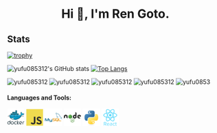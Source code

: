 <h1 align="center">Hi 👋, I'm Ren Goto.</h1>

## Stats
[![trophy](https://github-profile-trophy.vercel.app/?username=yufu085312&row=2&column=4&theme=tokyonight)](https://github.com/ryo-ma/github-profile-trophy)

![yufu085312's GitHub stats](https://github-readme-stats.vercel.app/api?username=yufu085312&show_icons=true&theme=tokyonight&count_private=true)
[![Top Langs](https://github-readme-stats.vercel.app/api/top-langs/?username=yufu085312&hide=html,JavaScript,jupyter%20notebook,css,scss&layout=compact&theme=tokyonight)](https://github.com/anuraghazra/github-readme-stats)

![yufu085312](https://github-profile-summary-cards.vercel.app/api/cards/profile-details?username=yufu085312&theme=tokyonight)
![yufu085312](https://github-profile-summary-cards.vercel.app/api/cards/repos-per-language?username=yufu085312&hide=html,JavaScript,jupyter%20notebook,css,scss&layout=compact&theme=tokyonight)
![yufu085312](https://github-profile-summary-cards.vercel.app/api/cards/most-commit-language?username=yufu085312&hide=html,JavaScript,jupyter%20notebook,css,scss&layout=compact&theme=tokyonight)
![yufu085312](https://github-profile-summary-cards.vercel.app/api/cards/stats?username=yufu085312&theme=tokyonight)
![yufu0853](https://github-profile-summary-cards.vercel.app/api/cards/productive-time?username=yufu085312&theme=tokyonight)

<h4 align="left">Languages and Tools:</h4>
<p align="left">
  <a href="https://www.docker.com/" target="_blank">
  <img src="https://raw.githubusercontent.com/devicons/devicon/master/icons/docker/docker-original-wordmark.svg"
  alt="docker" width="40" height="40" /></a>
  <a href="https://developer.mozilla.org/en-US/docs/Web/JavaScript" target="_blank">
  <img src="https://raw.githubusercontent.com/devicons/devicon/master/icons/javascript/javascript-original.svg"
  alt="javascript" width="40" height="40" /></a>
  <a href="https://www.mysql.com/" target="_blank">
  <img src="https://raw.githubusercontent.com/devicons/devicon/master/icons/mysql/mysql-original-wordmark.svg"
  alt="mysql" width="40" height="40" /></a>
  <a href="https://nodejs.org" target="_blank">
  <img src="https://raw.githubusercontent.com/devicons/devicon/master/icons/nodejs/nodejs-original-wordmark.svg"
  alt="nodejs" width="40" height="40" /></a>
  <a href="https://www.python.org" target="_blank">
  <img src="https://raw.githubusercontent.com/devicons/devicon/master/icons/python/python-original.svg"
  alt="python" width="40" height="40" /></a>
  <a href="https://reactjs.org/" target="_blank">
  <img src="https://raw.githubusercontent.com/devicons/devicon/master/icons/react/react-original-wordmark.svg"
  alt="react" width="40" height="40" /></a>
  
<!--
**yufu085312/yufu085312** is a ✨ _special_ ✨ repository because its `README.md` (this file) appears on your GitHub profile.

Here are some ideas to get you started:

- 🔭 I’m currently working on ...
- 🌱 I’m currently learning ...
- 👯 I’m looking to collaborate on ...
- 🤔 I’m looking for help with ...
- 💬 Ask me about ...
- 📫 How to reach me: ...
- 😄 Pronouns: ...
- ⚡ Fun fact: ...
-->
